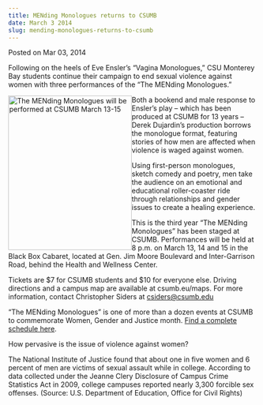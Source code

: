 ```yaml
---
title: MENding Monologues returns to CSUMB
date: March 3 2014
slug: mending-monologues-returns-to-csumb
---
```


 



<span class="date">Posted on Mar 03, 2014    </span>
<p>Following on the heels of Eve Ensler&#x2019;s &#x201C;Vagina Monologues,&#x201D; CSU
Monterey Bay students continue their campaign to end sexual
violence against women with three performances of the &#x201C;The MENding
Monologues.&#x201D;</p>
<p><img alt="The MENding Monologues will be performed at CSUMB March 13-15" src="https://news.csumb.edu/sites/default/files/65/attachments/news/images/mending_4x5_2.jpg" style="width:250px; height:313px; float:left">Both a bookend and
male response to Ensler&#x2019;s play &#x2013; which has been produced at CSUMB
for 13 years &#x2013; Derek Dujardin&#x2019;s production borrows the monologue
format, featuring stories of how men are affected when violence is
waged against women.</img></p>
<p>Using first-person monologues, sketch comedy and poetry, men
take the audience on an emotional and educational roller-coaster
ride through relationships and gender issues to create a healing
experience.</p>
<p>This is the third year &#x201C;The MENding Monologues&#x201D; has been staged
at CSUMB. Performances will be held at 8 p.m. on March 13, 14 and
15 in the Black Box Cabaret, located at Gen. Jim Moore Boulevard
and Inter-Garrison Road, behind the Health and Wellness Center.</p>
<p>Tickets are $7 for CSUMB students and $10 for everyone else.
Driving directions and a campus map are available at csumb.eu/maps.
For more information, contact Christopher Siders at <a href="mailto:csiders@csumb.edu">csiders@csumb.edu</a></p>
<p>&#x201C;The MENding Monologues&#x201D; is one of more than a dozen events at
CSUMB to commemorate Women, Gender and Justice month. <a href="https://activities.csumb.edu/womyn-gender-and-justice-month" rel="nofollow">Find a complete schedule here</a>.</p>
<p>How pervasive is the issue of violence against women?</p>
<p>The National Institute of Justice found that about one in five
women and 6 percent of men are victims of sexual assault while in
college. According to data collected under the Jeanne Clery
Disclosure of Campus Crime Statistics Act in 2009, college campuses
reported nearly 3,300 forcible sex offenses. (Source: U.S.
Department of Education, Office for Civil Rights)<br>
&#xA0;</br></p>





 

